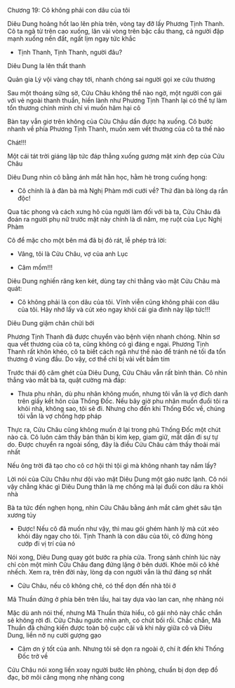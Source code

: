 




Chương 19: Cô không phải con dâu của tôi

Diêu Dung hoảng hốt lao lên phía trên, vòng tay đỡ lấy Phương Tịnh Thanh. Cô ta ngã từ trên cao xuống, lăn vài vòng trên bậc cầu thang, cả người đập mạnh xuống nền đất, ngất lịm ngay tức khắc

- Tịnh Thanh, Tịnh Thanh, người đâu?

Diêu Dung la lên thất thanh

Quản gia Lý vội vàng chạy tới, nhanh chóng sai người gọi xe cứu thương

Sau một thoáng sững sờ, Cửu Châu không thể nào ngờ, một người con gái với vẻ ngoài thanh thuần, hiền lành như Phương Tịnh Thanh lại có thể tự làm tổn thương chính mình chỉ vì muốn hãm hại cô

Bàn tay vẫn giơ trên không của Cửu Châu dần được hạ xuống. Cô bước nhanh về phía Phương Tịnh Thanh, muốn xem vết thương của cô ta thế nào


Chát!!!

Một cái tát trời giáng lập tức đáp thẳng xuống gương mặt xinh đẹp của Cửu Châu

Diêu Dung nhìn cô bằng ánh mắt hằn học, hằm hè trong cuống họng:

- Cô chính là ả đàn bà mà Nghị Phàm mới cưới về? Thứ đàn bà lòng dạ rắn độc!

Qua tác phong và cách xưng hô của người làm đối với bà ta, Cửu Châu đã đoán ra người phụ nữ trước mặt này chính là dì năm, mẹ ruột của Lục Nghị Phàm

Cô để mặc cho một bên má đã bị đỏ rát, lễ phép trả lời:

- Vâng, tôi là Cửu Châu, vợ của anh Lục

- Câm mồm!!!

Diêu Dung nghiến răng ken két, dùng tay chỉ thẳng vào mặt Cửu Châu mà quát:

- Cô không phải là con dâu của tôi. Vĩnh viễn cũng không phải con dâu của tôi. Hãy nhớ lấy và cút xéo ngay khỏi cái gia đình này lập tức!!!


Diêu Dung giậm chân chửi bới

Phương Tịnh Thanh đã được chuyển vào bệnh viện nhanh chóng. Nhìn sơ qua vết thương của cô ta, cũng không có gì đáng e ngại. Phương Tịnh Thanh rất khôn khéo, cô ta biết cách ngã như thế nào để tránh né tối đa tổn thương ở vùng đầu. Do vậy, cơ thể chỉ bị vài vết bầm tím

Trước thái độ căm ghét của Diêu Dung, Cửu Châu vẫn rất bình thản. Cô nhìn thẳng vào mắt bà ta, quật cường mà đáp:

- Thưa phu nhân, dù phu nhân không muốn, nhưng tôi vẫn là vợ đích danh trên giấy kết hôn của Thống Đốc. Nếu bây giờ phu nhân muốn đuổi tôi ra khỏi nhà, không sao, tôi sẽ đi. Nhưng cho đến khi Thống Đốc về, chúng tôi vẫn là vợ chồng hợp pháp

Thực ra, Cửu Châu cũng không muốn ở lại trong phủ Thống Đốc một chút nào cả. Cô luôn cảm thấy bản thân bị kìm kẹp, giam giữ, mất dần đi sự tự do. Được chuyển ra ngoài sống, đây là điều Cửu Châu cảm thấy thoải mái nhất

Nếu ông trời đã tạo cho cô cơ hội thì tội gì mà không nhanh tay nắm lấy?

Lời nói của Cửu Châu như dội vào mặt Diêu Dung một gáo nước lạnh. Cô nói vậy chẳng khác gì Diêu Dung thân là mẹ chồng mà lại đuổi con dâu ra khỏi nhà

Bà ta tức đến nghẹn họng, nhìn Cửu Châu bằng ánh mắt căm ghét sâu tận xương tủy

- Được! Nếu cô đã muốn như vậy, thì mau gói ghém hành lý mà cút xéo khỏi đây ngay cho tôi. Tịnh Thanh là con dâu của tôi, cô đừng hòng cướp đi vị trí của nó

Nói xong, Diêu Dung quay gót bước ra phía cửa. Trong sảnh chính lúc này chỉ còn một mình Cửu Châu đang đứng lặng ở bên dưới. Khóe môi cô khẽ nhếch. Xem ra, trên đời này, lòng dạ con người vẫn là thứ đáng sợ nhất

- Cửu Châu, nếu cô không chê, có thể dọn đến nhà tôi ở

Mã Thuần đứng ở phía bên trên lầu, hai tay dựa vào lan can, nhẹ nhàng nói

Mặc dù anh nói thế, nhưng Mã Thuần thừa hiểu, cô gái nhỏ này chắc chắn sẽ không rời đi. Cửu Châu ngước nhìn anh, có chút bối rối. Chắc chắn, Mã Thuần đã chứng kiến được toàn bộ cuộc cãi vã khi nãy giữa cô và Diêu Dung, liền nở nụ cười gượng gạo

- Cảm ơn ý tốt của anh. Nhưng tôi sẽ dọn ra ngoài ở, chí ít đến khi Thống Đốc trở về

Cửu Châu nói xong liền xoay người bước lên phòng, chuẩn bị dọn dẹp đồ đạc, bờ môi căng mọng nhẹ nhàng cong




